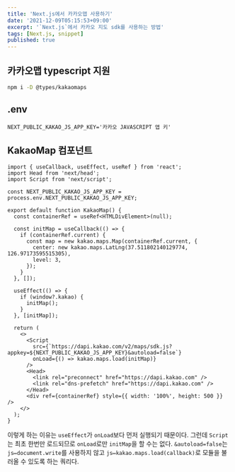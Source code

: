 ```yaml
---
title: 'Next.js에서 카카오맵 사용하기'
date: '2021-12-09T05:15:53+09:00'
excerpt: '`Next.js`에서 카카오 지도 sdk를 사용하는 방법'
tags: [Next.js, snippet]
published: true
---
```


## 카카오맵 typescript 지원

```sh
npm i -D @types/kakaomaps
```

## .env

```properties
NEXT_PUBLIC_KAKAO_JS_APP_KEY='카카오 JAVASCRIPT 앱 키'
```

## KakaoMap 컴포넌트

```tsx
import { useCallback, useEffect, useRef } from 'react';
import Head from 'next/head';
import Script from 'next/script';

const NEXT_PUBLIC_KAKAO_JS_APP_KEY = process.env.NEXT_PUBLIC_KAKAO_JS_APP_KEY;

export default function KakaoMap() {
  const containerRef = useRef<HTMLDivElement>(null);

  const initMap = useCallback(() => {
    if (containerRef.current) {
      const map = new kakao.maps.Map(containerRef.current, {
        center: new kakao.maps.LatLng(37.511802140129774, 126.97173595515305),
        level: 3,
      });
    }
  }, []);

  useEffect(() => {
    if (window?.kakao) {
      initMap();
    }
  }, [initMap]);

  return (
    <>
      <Script
        src={`https://dapi.kakao.com/v2/maps/sdk.js?appkey=${NEXT_PUBLIC_KAKAO_JS_APP_KEY}&autoload=false`}
        onLoad={() => kakao.maps.load(initMap)}
      />
      <Head>
        <link rel="preconnect" href="https://dapi.kakao.com" />
        <link rel="dns-prefetch" href="https://dapi.kakao.com" />
      </Head>
      <div ref={containerRef} style={{ width: '100%', height: 500 }} />
    </>
  );
}
```

이렇게 하는 이유는 `useEffect`가 `onLoad`보다 먼저 실행되기 때문이다. 그런데 `Script`는 최초 한번만 로드되므로 `onLoad`로만 `initMap`을 할 수는 없다.
`&autoload=false`는 `js↦document.write`를 사용하지 않고 `js↦kakao.maps.load(callback)`로 모듈을 불러올 수 있도록 하는 쿼리다.
